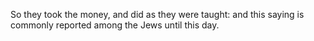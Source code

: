 So they took the money, and did as they were taught: and this saying is commonly reported among the Jews until this day.
